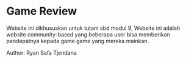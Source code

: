 # Game Review

Website ini dikhususkan untuk tutam sbd modul 9, Website ini adalah website community-based yang beberapa user bisa memberikan pendapatnya kepada game game yang mereka mainkan.

Author: Ryan Safa Tjendana
